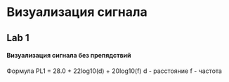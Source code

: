 # Визуализация сигнала
## Lab 1
#### Визуализация сигнала без препядствий 

Формула 
PL1 = 28.0 + 22log10(d) + 20log10(f)
d - расстояние
f - частота